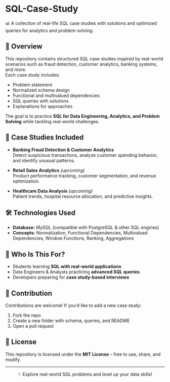 # SQL-Case-Study

📊 A collection of real-life SQL case studies with solutions and optimized queries for analytics and problem-solving.

## 🚀 Overview
This repository contains structured SQL case studies inspired by real-world scenarios such as fraud detection, customer analytics, banking systems, and more.  
Each case study includes:
- Problem statement
- Normalized schema design
- Functional and multivalued dependencies
- SQL queries with solutions
- Explanations for approaches

The goal is to practice **SQL for Data Engineering, Analytics, and Problem Solving** while tackling real-world challenges.


## 📌 Case Studies Included
- **Banking Fraud Detection & Customer Analytics**  
  Detect suspicious transactions, analyze customer spending behavior, and identify unusual patterns.  

- **Retail Sales Analytics** *(upcoming)*  
  Product performance tracking, customer segmentation, and revenue optimization.  

- **Healthcare Data Analysis** *(upcoming)*  
  Patient trends, hospital resource allocation, and predictive insights.  

## 🛠️ Technologies Used
- **Database:** MySQL (compatible with PostgreSQL & other SQL engines)  
- **Concepts:** Normalization, Functional Dependencies, Multivalued Dependencies, Window Functions, Ranking, Aggregations  

## 🎯 Who Is This For?
- Students learning **SQL with real-world applications**  
- Data Engineers & Analysts practicing **advanced SQL queries**  
- Developers preparing for **case study-based interviews**  

## 🤝 Contribution
Contributions are welcome! If you’d like to add a new case study:
1. Fork the repo
2. Create a new folder with schema, queries, and README
3. Open a pull request  

## 📜 License
This repository is licensed under the **MIT License** – free to use, share, and modify.

---
<div align="center">✨ Explore real-world SQL problems and level up your data skills!</div>
